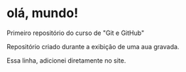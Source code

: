# olá, mundo!

Primeiro repositório do curso de "Git e GitHub"

Repositório criado durante a exibição de uma aua gravada.

Essa linha, adicionei diretamente no site.
